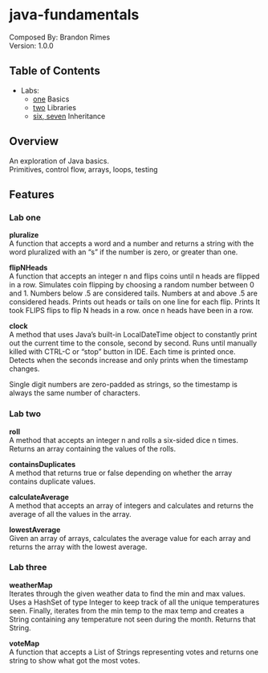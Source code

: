 # java-fundamentals

Composed By: Brandon Rimes  
Version: 1.0.0

## Table of Contents

- Labs:
  - [one](basics/README.md) Basics
  - [two](basiclibrary/lib/src/main/java/basiclibrary/README.md) Libraries
  - [six, seven](inheritance/README.md) Inheritance

## Overview

An exploration of Java basics.  
Primitives, control flow, arrays, loops, testing

## Features

### Lab one

**pluralize**  
A function that accepts a word and a number and returns a string with the word pluralized with an “s” if the number is zero, or greater than one.

**flipNHeads**  
A function that accepts an integer n and flips coins until n heads are flipped in a row. Simulates coin flipping by choosing a random number between 0 and 1. Numbers below .5 are considered tails. Numbers at and above .5 are considered heads. Prints out heads or tails on one line for each flip. Prints It took FLIPS flips to flip N heads in a row. once n heads have been in a row.

**clock**  
A method that uses Java’s built-in LocalDateTime object to constantly print out the current time to the console, second by second. Runs until manually killed with CTRL-C or “stop” button in IDE. Each time is printed once. Detects when the seconds increase and only prints when the timestamp changes.

Single digit numbers are zero-padded as strings, so the timestamp is always the same number of characters.

### Lab two

**roll**  
A method that accepts an integer n and rolls a six-sided dice n times. Returns an array containing the values of the rolls.

**containsDuplicates**  
A method that returns true or false depending on whether the array contains duplicate values.

**calculateAverage**  
A method that accepts an array of integers and calculates and returns the average of all the values in the array.

**lowestAverage**  
Given an array of arrays, calculates the average value for each array and returns the array with the lowest average.

### Lab three

**weatherMap**  
Iterates through the given weather data to find the min and max values. Uses a HashSet of type Integer to keep track of all the unique temperatures seen. Finally, iterates from the min temp to the max temp and creates a String containing any temperature not seen during the month. Returns that String.

**voteMap**  
A function that accepts a List of Strings representing votes and returns one string to show what got the most votes.
